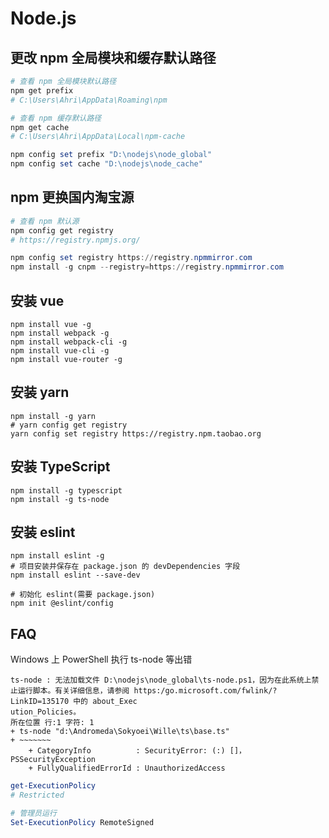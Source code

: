 # Node.js

## 更改 npm 全局模块和缓存默认路径

```powershell
# 查看 npm 全局模块默认路径
npm get prefix
# C:\Users\Ahri\AppData\Roaming\npm

# 查看 npm 缓存默认路径
npm get cache
# C:\Users\Ahri\AppData\Local\npm-cache

npm config set prefix "D:\nodejs\node_global"
npm config set cache "D:\nodejs\node_cache"
```

## npm 更换国内淘宝源

```powershell
# 查看 npm 默认源
npm config get registry
# https://registry.npmjs.org/

npm config set registry https://registry.npmmirror.com
npm install -g cnpm --registry=https://registry.npmmirror.com
```

## 安装 vue

```shell
npm install vue -g
npm install webpack -g
npm install webpack-cli -g
npm install vue-cli -g
npm install vue-router -g
```

## 安装 yarn

```shell
npm install -g yarn
# yarn config get registry
yarn config set registry https://registry.npm.taobao.org
```

## 安装 TypeScript

```shell
npm install -g typescript
npm install -g ts-node
```

## 安装 eslint

```shell
npm install eslint -g
# 项目安装并保存在 package.json 的 devDependencies 字段
npm install eslint --save-dev

# 初始化 eslint(需要 package.json)
npm init @eslint/config
```

## FAQ

Windows 上 PowerShell 执行 ts-node 等出错

```log
ts-node : 无法加载文件 D:\nodejs\node_global\ts-node.ps1，因为在此系统上禁止运行脚本。有关详细信息，请参阅 https:/go.microsoft.com/fwlink/?LinkID=135170 中的 about_Exec
ution_Policies。
所在位置 行:1 字符: 1
+ ts-node "d:\Andromeda\Sokyoei\Wille\ts\base.ts"
+ ~~~~~~~
    + CategoryInfo          : SecurityError: (:) []，PSSecurityException
    + FullyQualifiedErrorId : UnauthorizedAccess
```

```powershell
get-ExecutionPolicy
# Restricted

# 管理员运行
Set-ExecutionPolicy RemoteSigned
```
